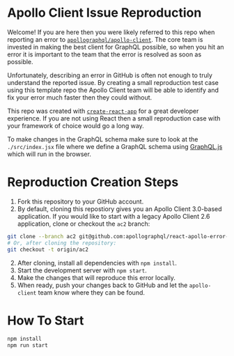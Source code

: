 # Apollo Client Issue Reproduction

Welcome! If you are here then you were likely referred to this repo when reporting an error to [`apollographql/apollo-client`][1]. The core team is invested in making the best client for GraphQL possible, so when you hit an error it is important to the team that the error is resolved as soon as possible.

Unfortunately, describing an error in GitHub is often not enough to truly understand the reported issue. By creating a small reproduction test case using this template repo the Apollo Client team will be able to identify and fix your error much faster then they could without.

This repo was created with [`create-react-app`][2] for a great developer experience. If you are not using React then a small reproduction case with your framework of choice would go a long way.

To make changes in the GraphQL schema make sure to look at the `./src/index.jsx` file where we define a GraphQL schema using [GraphQL.js][3] which will run in the browser.

[1]: https://github.com/apollographql/apollo-client
[2]: https://github.com/facebookincubator/create-react-app
[3]: http://graphql.org/graphql-js/

# Reproduction Creation Steps

1. Fork this repository to your GitHub account.
2. By default, cloning this repostiory gives you an Apollo Client 3.0-based application. If you would like to start with a legacy Apollo Client 2.6 application, clone or checkout the `ac2` branch:
  ```sh
  git clone --branch ac2 git@github.com:apollographql/react-apollo-error-template.git
  # Or, after cloning the repository:
  git checkout -t origin/ac2
  ```
2. After cloning, install all dependencies with `npm install`.
3. Start the development server with `npm start`.
4. Make the changes that will reproduce this error locally.
5. When ready, push your changes back to GitHub and let the `apollo-client` team know where they can be found.

# How To Start

```sh
npm install
npm run start
```